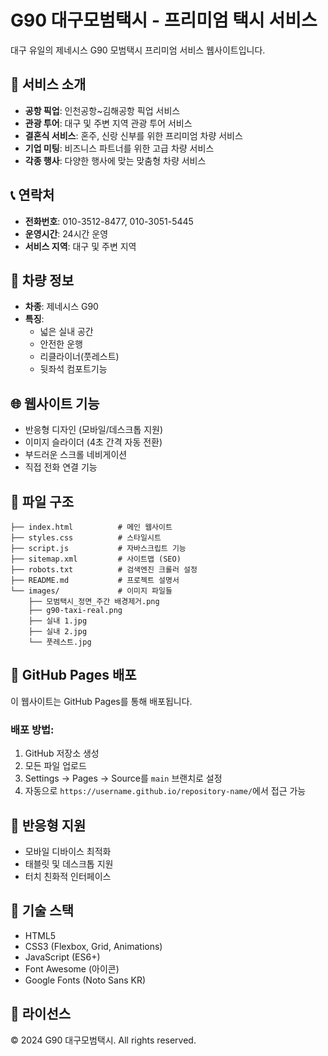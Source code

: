 # G90 대구모범택시 - 프리미엄 택시 서비스

대구 유일의 제네시스 G90 모범택시 프리미엄 서비스 웹사이트입니다.

## 🚗 서비스 소개

- **공항 픽업**: 인천공항~김해공항 픽업 서비스
- **관광 투어**: 대구 및 주변 지역 관광 투어 서비스
- **결혼식 서비스**: 혼주, 신랑 신부를 위한 프리미엄 차량 서비스
- **기업 미팅**: 비즈니스 파트너를 위한 고급 차량 서비스
- **각종 행사**: 다양한 행사에 맞는 맞춤형 차량 서비스

## 📞 연락처

- **전화번호**: 010-3512-8477, 010-3051-5445
- **운영시간**: 24시간 운영
- **서비스 지역**: 대구 및 주변 지역

## 🚙 차량 정보

- **차종**: 제네시스 G90
- **특징**: 
  - 넓은 실내 공간
  - 안전한 운행
  - 리클라이너(풋레스트)
  - 뒷좌석 컴포트기능

## 🌐 웹사이트 기능

- 반응형 디자인 (모바일/데스크톱 지원)
- 이미지 슬라이더 (4초 간격 자동 전환)
- 부드러운 스크롤 네비게이션
- 직접 전화 연결 기능

## 📁 파일 구조

```
├── index.html          # 메인 웹사이트
├── styles.css          # 스타일시트
├── script.js           # 자바스크립트 기능
├── sitemap.xml         # 사이트맵 (SEO)
├── robots.txt          # 검색엔진 크롤러 설정
├── README.md           # 프로젝트 설명서
└── images/             # 이미지 파일들
    ├── 모범택시_정면_주간 배경제거.png
    ├── g90-taxi-real.png
    ├── 실내 1.jpg
    ├── 실내 2.jpg
    └── 풋레스트.jpg
```

## 🚀 GitHub Pages 배포

이 웹사이트는 GitHub Pages를 통해 배포됩니다.

### 배포 방법:
1. GitHub 저장소 생성
2. 모든 파일 업로드
3. Settings → Pages → Source를 `main` 브랜치로 설정
4. 자동으로 `https://username.github.io/repository-name/`에서 접근 가능

## 📱 반응형 지원

- 모바일 디바이스 최적화
- 태블릿 및 데스크톱 지원
- 터치 친화적 인터페이스

## 🔧 기술 스택

- HTML5
- CSS3 (Flexbox, Grid, Animations)
- JavaScript (ES6+)
- Font Awesome (아이콘)
- Google Fonts (Noto Sans KR)

## 📄 라이선스

© 2024 G90 대구모범택시. All rights reserved. 